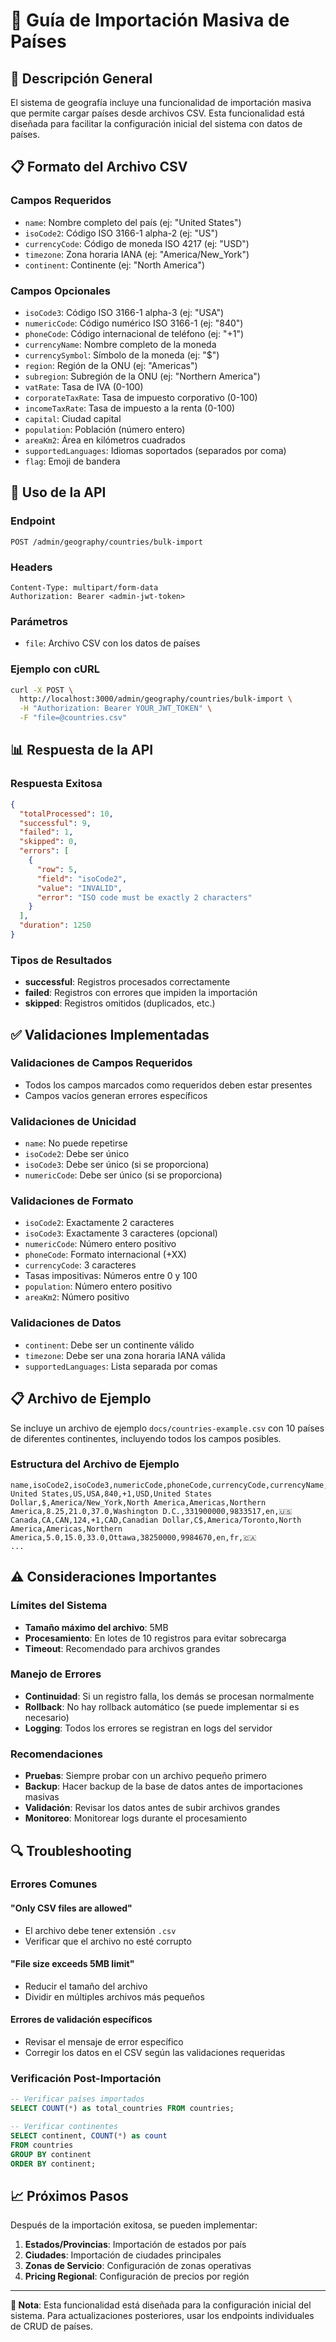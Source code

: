 # 📍 Guía de Importación Masiva de Países

## 🎯 Descripción General

El sistema de geografía incluye una funcionalidad de importación masiva que permite cargar países desde archivos CSV. Esta funcionalidad está diseñada para facilitar la configuración inicial del sistema con datos de países.

## 📋 Formato del Archivo CSV

### Campos Requeridos
- `name`: Nombre completo del país (ej: "United States")
- `isoCode2`: Código ISO 3166-1 alpha-2 (ej: "US")
- `currencyCode`: Código de moneda ISO 4217 (ej: "USD")
- `timezone`: Zona horaria IANA (ej: "America/New_York")
- `continent`: Continente (ej: "North America")

### Campos Opcionales
- `isoCode3`: Código ISO 3166-1 alpha-3 (ej: "USA")
- `numericCode`: Código numérico ISO 3166-1 (ej: "840")
- `phoneCode`: Código internacional de teléfono (ej: "+1")
- `currencyName`: Nombre completo de la moneda
- `currencySymbol`: Símbolo de la moneda (ej: "$")
- `region`: Región de la ONU (ej: "Americas")
- `subregion`: Subregión de la ONU (ej: "Northern America")
- `vatRate`: Tasa de IVA (0-100)
- `corporateTaxRate`: Tasa de impuesto corporativo (0-100)
- `incomeTaxRate`: Tasa de impuesto a la renta (0-100)
- `capital`: Ciudad capital
- `population`: Población (número entero)
- `areaKm2`: Área en kilómetros cuadrados
- `supportedLanguages`: Idiomas soportados (separados por coma)
- `flag`: Emoji de bandera

## 🚀 Uso de la API

### Endpoint
```
POST /admin/geography/countries/bulk-import
```

### Headers
```
Content-Type: multipart/form-data
Authorization: Bearer <admin-jwt-token>
```

### Parámetros
- `file`: Archivo CSV con los datos de países

### Ejemplo con cURL
```bash
curl -X POST \
  http://localhost:3000/admin/geography/countries/bulk-import \
  -H "Authorization: Bearer YOUR_JWT_TOKEN" \
  -F "file=@countries.csv"
```

## 📊 Respuesta de la API

### Respuesta Exitosa
```json
{
  "totalProcessed": 10,
  "successful": 9,
  "failed": 1,
  "skipped": 0,
  "errors": [
    {
      "row": 5,
      "field": "isoCode2",
      "value": "INVALID",
      "error": "ISO code must be exactly 2 characters"
    }
  ],
  "duration": 1250
}
```

### Tipos de Resultados
- **successful**: Registros procesados correctamente
- **failed**: Registros con errores que impiden la importación
- **skipped**: Registros omitidos (duplicados, etc.)

## ✅ Validaciones Implementadas

### Validaciones de Campos Requeridos
- Todos los campos marcados como requeridos deben estar presentes
- Campos vacíos generan errores específicos

### Validaciones de Unicidad
- `name`: No puede repetirse
- `isoCode2`: Debe ser único
- `isoCode3`: Debe ser único (si se proporciona)
- `numericCode`: Debe ser único (si se proporciona)

### Validaciones de Formato
- `isoCode2`: Exactamente 2 caracteres
- `isoCode3`: Exactamente 3 caracteres (opcional)
- `numericCode`: Número entero positivo
- `phoneCode`: Formato internacional (+XX)
- `currencyCode`: 3 caracteres
- Tasas impositivas: Números entre 0 y 100
- `population`: Número entero positivo
- `areaKm2`: Número positivo

### Validaciones de Datos
- `continent`: Debe ser un continente válido
- `timezone`: Debe ser una zona horaria IANA válida
- `supportedLanguages`: Lista separada por comas

## 📋 Archivo de Ejemplo

Se incluye un archivo de ejemplo `docs/countries-example.csv` con 10 países de diferentes continentes, incluyendo todos los campos posibles.

### Estructura del Archivo de Ejemplo
```csv
name,isoCode2,isoCode3,numericCode,phoneCode,currencyCode,currencyName,currencySymbol,timezone,continent,region,subregion,vatRate,corporateTaxRate,incomeTaxRate,capital,population,areaKm2,supportedLanguages,flag
United States,US,USA,840,+1,USD,United States Dollar,$,America/New_York,North America,Americas,Northern America,8.25,21.0,37.0,Washington D.C.,331900000,9833517,en,🇺🇸
Canada,CA,CAN,124,+1,CAD,Canadian Dollar,C$,America/Toronto,North America,Americas,Northern America,5.0,15.0,33.0,Ottawa,38250000,9984670,en,fr,🇨🇦
...
```

## ⚠️ Consideraciones Importantes

### Límites del Sistema
- **Tamaño máximo del archivo**: 5MB
- **Procesamiento**: En lotes de 10 registros para evitar sobrecarga
- **Timeout**: Recomendado para archivos grandes

### Manejo de Errores
- **Continuidad**: Si un registro falla, los demás se procesan normalmente
- **Rollback**: No hay rollback automático (se puede implementar si es necesario)
- **Logging**: Todos los errores se registran en logs del servidor

### Recomendaciones
- **Pruebas**: Siempre probar con un archivo pequeño primero
- **Backup**: Hacer backup de la base de datos antes de importaciones masivas
- **Validación**: Revisar los datos antes de subir archivos grandes
- **Monitoreo**: Monitorear logs durante el procesamiento

## 🔍 Troubleshooting

### Errores Comunes

#### "Only CSV files are allowed"
- El archivo debe tener extensión `.csv`
- Verificar que el archivo no esté corrupto

#### "File size exceeds 5MB limit"
- Reducir el tamaño del archivo
- Dividir en múltiples archivos más pequeños

#### Errores de validación específicos
- Revisar el mensaje de error específico
- Corregir los datos en el CSV según las validaciones requeridas

### Verificación Post-Importación
```sql
-- Verificar países importados
SELECT COUNT(*) as total_countries FROM countries;

-- Verificar continentes
SELECT continent, COUNT(*) as count
FROM countries
GROUP BY continent
ORDER BY continent;
```

## 📈 Próximos Pasos

Después de la importación exitosa, se pueden implementar:

1. **Estados/Provincias**: Importación de estados por país
2. **Ciudades**: Importación de ciudades principales
3. **Zonas de Servicio**: Configuración de zonas operativas
4. **Pricing Regional**: Configuración de precios por región

---

**📝 Nota**: Esta funcionalidad está diseñada para la configuración inicial del sistema. Para actualizaciones posteriores, usar los endpoints individuales de CRUD de países.
